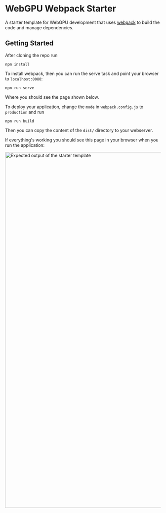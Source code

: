 # WebGPU Webpack Starter

A starter template for WebGPU development that uses [webpack](https://webpack.js.org/) to build the code
and manage dependencies.

## Getting Started

After cloning the repo run

```
npm install
```

To install webpack, then you can run the serve task and point your browser to `localhost:8080`:

```
npm run serve
```

Where you should see the page shown below.

To deploy your application, change the `mode` in `webpack.config.js` to `production` and run

```
npm run build
```

Then you can copy the content of the `dist/` directory to your webserver.

If everything's working you should see this page in your browser when you run the application:

<img width="1147" alt="Expected output of the starter template" src="https://user-images.githubusercontent.com/1522476/133895532-03f84dbd-bb3a-4c74-ab9d-fd74506c3a74.png">
